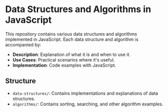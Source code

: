 # Data Structures and Algorithms in JavaScript

This repository contains various data structures and algorithms implemented in JavaScript. Each data structure and algorithm is accompanied by:
- **Description**: Explanation of what it is and when to use it.
- **Use Cases**: Practical scenarios where it's useful.
- **Implementation**: Code examples with JavaScript.

## Structure

- `data-structures/`: Contains implementations and explanations of data structures.
- `algorithms/`: Contains sorting, searching, and other algorithm examples.
